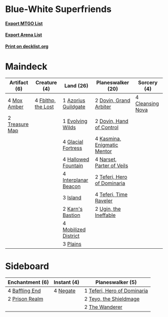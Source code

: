 # Blue-White Superfriends

#### [Export MTGO List](../collection/Blue-White%20Superfriends/Blue-White%20Superfriends.txt)
#### [Export Arena List](../collection/Blue-White%20Superfriends/Blue-White%20Superfriends_arena.txt)
#### [Print on decklist.org](http://decklist.org/?deckmain=1%09Azorius%20Guildgate%0A4%09Cleansing%20Nova%0A2%09Dovin,%20Grand%20Arbiter%0A2%09Dovin,%20Hand%20of%20Control%0A1%09Evolving%20Wilds%0A4%09Fblthp,%20the%20Lost%0A4%09Glacial%20Fortress%0A4%09Hallowed%20Fountain%0A4%09Interplanar%20Beacon%0A3%09Island%0A2%09Karn's%20Bastion%0A4%09Kasmina,%20Enigmatic%20Mentor%0A4%09Mobilized%20District%0A4%09Mox%20Amber%0A4%09Narset,%20Parter%20of%20Veils%0A3%09Plains%0A2%09Teferi,%20Hero%20of%20Dominaria%0A4%09Teferi,%20Time%20Raveler%0A2%09Treasure%20Map%0A2%09Ugin,%20the%20Ineffable&deckside=4%09Baffling%20End%0A4%09Negate%0A2%09Prison%20Realm%0A1%09Teferi,%20Hero%20of%20Dominaria%0A2%09Teyo,%20the%20Shieldmage%0A2%09The%20Wanderer)
# Maindeck

|                                      Artifact (6)                                       |                                        Creature (4)                                         |                                           Land (26)                                           |                                          Planeswalker (20)                                           |                                        Sorcery (4)                                        |
|-----------------------------------------------------------------------------------------|---------------------------------------------------------------------------------------------|-----------------------------------------------------------------------------------------------|------------------------------------------------------------------------------------------------------|-------------------------------------------------------------------------------------------|
|4 [Mox Amber](http://gatherer.wizards.com/Pages/Card/Details.aspx?multiverseid=443112)   |4 [Fblthp, the Lost](http://gatherer.wizards.com/Pages/Card/Details.aspx?multiverseid=460977)|1 [Azorius Guildgate](http://gatherer.wizards.com/Pages/Card/Details.aspx?multiverseid=376256) |2 [Dovin, Grand Arbiter](http://gatherer.wizards.com/Pages/Card/Details.aspx?multiverseid=457311)     |4 [Cleansing Nova](http://gatherer.wizards.com/Pages/Card/Details.aspx?multiverseid=447145)|
|2 [Treasure Map](http://gatherer.wizards.com/Pages/Card/Details.aspx?multiverseid=435410)|                                                                                             |1 [Evolving Wilds](http://gatherer.wizards.com/Pages/Card/Details.aspx?multiverseid=426944)    |2 [Dovin, Hand of Control](http://gatherer.wizards.com/Pages/Card/Details.aspx?multiverseid=461156)   |                                                                                           |
|                                                                                         |                                                                                             |4 [Glacial Fortress](http://gatherer.wizards.com/Pages/Card/Details.aspx?multiverseid=190562)  |4 [Kasmina, Enigmatic Mentor](http://gatherer.wizards.com/Pages/Card/Details.aspx?multiverseid=460983)|                                                                                           |
|                                                                                         |                                                                                             |4 [Hallowed Fountain](http://gatherer.wizards.com/Pages/Card/Details.aspx?multiverseid=97071)  |4 [Narset, Parter of Veils](http://gatherer.wizards.com/Pages/Card/Details.aspx?multiverseid=460988)  |                                                                                           |
|                                                                                         |                                                                                             |4 [Interplanar Beacon](http://gatherer.wizards.com/Pages/Card/Details.aspx?multiverseid=461174)|2 [Teferi, Hero of Dominaria](http://gatherer.wizards.com/Pages/Card/Details.aspx?multiverseid=443095)|                                                                                           |
|                                                                                         |                                                                                             |3 [Island](http://gatherer.wizards.com/Pages/Card/Details.aspx?multiverseid=439857)            |4 [Teferi, Time Raveler](http://gatherer.wizards.com/Pages/Card/Details.aspx?multiverseid=461148)     |                                                                                           |
|                                                                                         |                                                                                             |2 [Karn's Bastion](http://gatherer.wizards.com/Pages/Card/Details.aspx?multiverseid=461175)    |2 [Ugin, the Ineffable](http://gatherer.wizards.com/Pages/Card/Details.aspx?multiverseid=460929)      |                                                                                           |
|                                                                                         |                                                                                             |4 [Mobilized District](http://gatherer.wizards.com/Pages/Card/Details.aspx?multiverseid=461176)|                                                                                                      |                                                                                           |
|                                                                                         |                                                                                             |3 [Plains](http://gatherer.wizards.com/Pages/Card/Details.aspx?multiverseid=439856)            |                                                                                                      |                                                                                           |


# Sideboard

|                                     Enchantment (6)                                     |                                    Instant (4)                                    |                                           Planeswalker (5)                                           |
|-----------------------------------------------------------------------------------------|-----------------------------------------------------------------------------------|------------------------------------------------------------------------------------------------------|
|4 [Baffling End](http://gatherer.wizards.com/Pages/Card/Details.aspx?multiverseid=439658)|4 [Negate](http://gatherer.wizards.com/Pages/Card/Details.aspx?multiverseid=423707)|1 [Teferi, Hero of Dominaria](http://gatherer.wizards.com/Pages/Card/Details.aspx?multiverseid=443095)|
|2 [Prison Realm](http://gatherer.wizards.com/Pages/Card/Details.aspx?multiverseid=460953)|                                                                                   |2 [Teyo, the Shieldmage](http://gatherer.wizards.com/Pages/Card/Details.aspx?multiverseid=460959)     |
|                                                                                         |                                                                                   |2 [The Wanderer](http://gatherer.wizards.com/Pages/Card/Details.aspx?multiverseid=460964)             |

